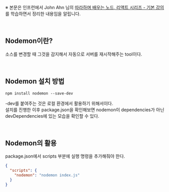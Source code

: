 ※ 본문은 인프런에서 John Ahn 님의 [따라하며 배우는 노드, 리액트 시리즈 - 기본 강의](https://www.inflearn.com/course/%EB%94%B0%EB%9D%BC%ED%95%98%EB%A9%B0-%EB%B0%B0%EC%9A%B0%EB%8A%94-%EB%85%B8%EB%93%9C-%EB%A6%AC%EC%95%A1%ED%8A%B8-%EA%B8%B0%EB%B3%B8) 를 학습하면서 정리한 내용임을 알립니다.

</br>

## Nodemon이란?

소스를 변경할 때 그것을 감지해서 자동으로 서버를 재시작해주는 tool이다.

</br>

## Nodemon 설치 방법

```
npm install nodemon --save-dev
```

-dev를 붙여주는 것은 로컬 환경에서 활용하기 위해서이다.  
설치를 진행한 이후 package.json을 확인해보면 nodemon이 dependencies가 아닌 devDependencies에 있는 모습을 확인할 수 있다.

</br>

## Nodemon의 활용

package.json에서 scripts 부분에 실행 명령을 추가해줘야 한다.

```json
{
  "scripts": {
    "nodemon": "nodemon index.js"
  }
}
```
